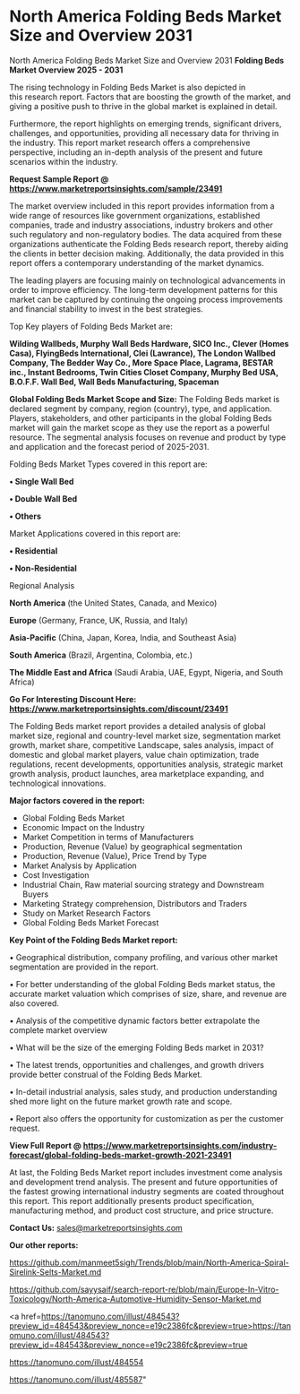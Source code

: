 # North America Folding Beds Market Size and Overview 2031
North America Folding Beds Market Size and Overview 2031
<Strong> Folding Beds Market Overview 2025 - 2031</strong>

The rising technology in Folding Beds Market is also depicted in this research report. Factors that are boosting the growth of the market, and giving a positive push to thrive in the global market is explained in detail.

Furthermore, the report highlights on emerging trends, significant drivers, challenges, and opportunities, providing all necessary data for thriving in the industry. This report market research offers a comprehensive perspective, including an in-depth analysis of the present and future scenarios within the industry.

<strong>Request Sample Report @ <a href=https://www.marketreportsinsights.com/sample/23491>https://www.marketreportsinsights.com/sample/23491</a></strong>

The market overview included in this report provides information from a wide range of resources like government organizations, established companies, trade and industry associations, industry brokers and other such regulatory and non-regulatory bodies. The data acquired from these organizations authenticate the Folding Beds research report, thereby aiding the clients in better decision making. Additionally, the data provided in this report offers a contemporary understanding of the market dynamics.

The leading players are focusing mainly on technological advancements in order to improve efficiency. The long-term development patterns for this market can be captured by continuing the ongoing process improvements and financial stability to invest in the best strategies.

Top Key players of Folding Beds Market are:

<strong>Wilding Wallbeds, Murphy Wall Beds Hardware, SICO Inc., Clever (Homes Casa), FlyingBeds International, Clei (Lawrance), The London Wallbed Company, The Bedder Way Co., More Space Place, Lagrama, BESTAR inc., Instant Bedrooms, Twin Cities Closet Company, Murphy Bed USA, B.O.F.F. Wall Bed, Wall Beds Manufacturing, Spaceman</strong>

<strong><b>Global Folding Beds Market Scope and Size:</b></strong>
The Folding Beds market is declared segment by company, region (country), type, and application. Players, stakeholders, and other participants in the global Folding Beds market will gain the market scope as they use the report as a powerful resource. The segmental analysis focuses on revenue and product by type and application and the forecast period of 2025-2031.

Folding Beds Market Types covered in this report are:

<strong>• Single Wall Bed

• Double Wall Bed

• Others</strong>

Market Applications covered in this report are:

<strong>• Residential

• Non-Residential</strong> 

Regional Analysis

<strong>North America</strong> (the United States, Canada, and Mexico)

<strong>Europe</strong> (Germany, France, UK, Russia, and Italy)

<strong>Asia-Pacific</strong> (China, Japan, Korea, India, and Southeast Asia)

<strong>South America</strong> (Brazil, Argentina, Colombia, etc.)

<strong>The Middle East and Africa</strong> (Saudi Arabia, UAE, Egypt, Nigeria, and South Africa)

<strong>Go For Interesting Discount Here: <a href=https://www.marketreportsinsights.com/discount/23491>https://www.marketreportsinsights.com/discount/23491</a></strong>

The Folding Beds market report provides a detailed analysis of global market size, regional and country-level market size, segmentation market growth, market share, competitive Landscape, sales analysis, impact of domestic and global market players, value chain optimization, trade regulations, recent developments, opportunities analysis, strategic market growth analysis, product launches, area marketplace expanding, and technological innovations.

<strong><b>Major factors covered in the report:</b></strong>
<ul>
  <li>Global Folding Beds Market </li>
  <li>Economic Impact on the Industry</li>
  <li>Market Competition in terms of Manufacturers</li>
  <li>Production, Revenue (Value) by geographical segmentation</li>
  <li>Production, Revenue (Value), Price Trend by Type</li>
  <li>Market Analysis by Application</li>
  <li>Cost Investigation</li>
  <li>Industrial Chain, Raw material sourcing strategy and Downstream Buyers</li>
  <li>Marketing Strategy comprehension, Distributors and Traders</li>
  <li>Study on Market Research Factors</li>
  <li>Global Folding Beds Market Forecast</li>
</ul>

<strong><b>Key Point of the Folding Beds Market report:</b></strong>

• Geographical distribution, company profiling, and various other market segmentation are provided in the report.

• For better understanding of the global Folding Beds market status, the accurate market valuation which comprises of size, share, and revenue are also covered.

• Analysis of the competitive dynamic factors better extrapolate the complete market overview

• What will be the size of the emerging Folding Beds market in 2031?

• The latest trends, opportunities and challenges, and growth drivers provide better construal of the Folding Beds Market.

• In-detail industrial analysis, sales study, and production understanding shed more light on the future market growth rate and scope.

• Report also offers the opportunity for customization as per the customer request.

<strong><b>View Full Report @ <a href=https://www.marketreportsinsights.com/industry-forecast/global-folding-beds-market-growth-2021-23491>https://www.marketreportsinsights.com/industry-forecast/global-folding-beds-market-growth-2021-23491</a></b></strong>


At last, the Folding Beds Market report includes investment come analysis and development trend analysis. The present and future opportunities of the fastest growing international industry segments are coated throughout this report. This report additionally presents product specification, manufacturing method, and product cost structure, and price structure.

<strong>Contact Us:</strong>
sales@marketreportsinsights.com

<strong>Our other reports:</strong>

<a href=https://github.com/manmeet5sigh/Trends/blob/main/North-America-Spiral-Sirelink-Selts-Market.md>https://github.com/manmeet5sigh/Trends/blob/main/North-America-Spiral-Sirelink-Selts-Market.md</a>

<a href=https://github.com/sayysaif/search-report-re/blob/main/Europe-In-Vitro-Toxicology/North-America-Automotive-Humidity-Sensor-Market.md>https://github.com/sayysaif/search-report-re/blob/main/Europe-In-Vitro-Toxicology/North-America-Automotive-Humidity-Sensor-Market.md</a>

<a href=https://tanomuno.com/illust/484543?preview_id=484543&preview_nonce=e19c2386fc&preview=true>https://tanomuno.com/illust/484543?preview_id=484543&preview_nonce=e19c2386fc&preview=true</a>

<a href=https://tanomuno.com/illust/484554>https://tanomuno.com/illust/484554</a>

<a href=https://tanomuno.com/illust/485587>https://tanomuno.com/illust/485587</a>"
